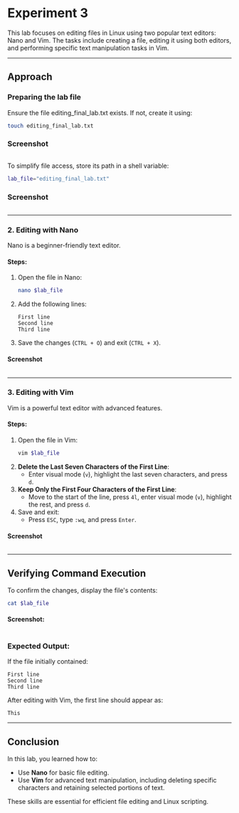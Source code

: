 # Experiment 3
This lab focuses on editing files in Linux using two popular text editors: Nano and Vim. The tasks include creating a file, editing it using both editors, and performing specific text manipulation tasks in Vim.

---

## Approach

### Preparing the lab file
Ensure the file editing_final_lab.txt exists. If not, create it using:
```bash
touch editing_final_lab.txt
```

### Screenshot
![]()


To simplify file access, store its path in a shell variable:
```bash
lab_file="editing_final_lab.txt"
```

### Screenshot
![]()

---

### 2. Editing with Nano
Nano is a beginner-friendly text editor.

#### Steps:
1. Open the file in Nano:
   ```bash
   nano $lab_file
   ```
2. Add the following lines:
   ```
   First line
   Second line
   Third line
   ```
3. Save the changes (`CTRL + O`) and exit (`CTRL + X`).

#### Screenshot
![]()

---

### 3. Editing with Vim
Vim is a powerful text editor with advanced features.

#### Steps:
1. Open the file in Vim:
   ```bash
   vim $lab_file
   ```
2. **Delete the Last Seven Characters of the First Line**:
   - Enter visual mode (`v`), highlight the last seven characters, and press `d`.
3. **Keep Only the First Four Characters of the First Line**:
   - Move to the start of the line, press `4l`, enter visual mode (`v`), highlight the rest, and press `d`.
4. Save and exit:
   - Press `ESC`, type `:wq`, and press `Enter`.


#### Screenshot
![]()

---

## Verifying Command Execution
To confirm the changes, display the file's contents:
```bash
cat $lab_file
```

#### Screenshot:
![]()

### Expected Output:
If the file initially contained:
```
First line
Second line
Third line
```

After editing with Vim, the first line should appear as:
```
This
```

---

## Conclusion
In this lab, you learned how to:
- Use **Nano** for basic file editing.
- Use **Vim** for advanced text manipulation, including deleting specific characters and retaining selected portions of text.

These skills are essential for efficient file editing and Linux scripting.
